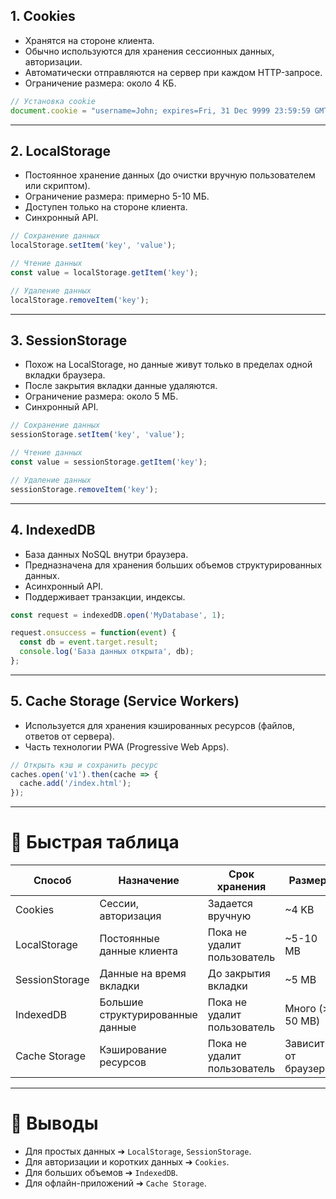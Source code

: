 ## 1. Cookies

- Хранятся на стороне клиента.
- Обычно используются для хранения сессионных данных, авторизации.
- Автоматически отправляются на сервер при каждом HTTP-запросе.
- Ограничение размера: около 4 КБ.

```javascript
// Установка cookie
document.cookie = "username=John; expires=Fri, 31 Dec 9999 23:59:59 GMT; path=/";
```

---

## 2. LocalStorage

- Постоянное хранение данных (до очистки вручную пользователем или скриптом).
- Ограничение размера: примерно 5-10 МБ.
- Доступен только на стороне клиента.
- Синхронный API.

```javascript
// Сохранение данных
localStorage.setItem('key', 'value');

// Чтение данных
const value = localStorage.getItem('key');

// Удаление данных
localStorage.removeItem('key');
```

---

## 3. SessionStorage

- Похож на LocalStorage, но данные живут только в пределах одной вкладки браузера.
- После закрытия вкладки данные удаляются.
- Ограничение размера: около 5 МБ.
- Синхронный API.

```javascript
// Сохранение данных
sessionStorage.setItem('key', 'value');

// Чтение данных
const value = sessionStorage.getItem('key');

// Удаление данных
sessionStorage.removeItem('key');
```

---

## 4. IndexedDB

- База данных NoSQL внутри браузера.
- Предназначена для хранения больших объемов структурированных данных.
- Асинхронный API.
- Поддерживает транзакции, индексы.

```javascript
const request = indexedDB.open('MyDatabase', 1);

request.onsuccess = function(event) {
  const db = event.target.result;
  console.log('База данных открыта', db);
};
```

---

## 5. Cache Storage (Service Workers)

- Используется для хранения кэшированных ресурсов (файлов, ответов от сервера).
- Часть технологии PWA (Progressive Web Apps).

```javascript
// Открыть кэш и сохранить ресурс
caches.open('v1').then(cache => {
  cache.add('/index.html');
});
```

---

# 🚀 Быстрая таблица

| Способ           | Назначение                    | Срок хранения          | Размер        |
|------------------|--------------------------------|-------------------------|---------------|
| Cookies          | Сессии, авторизация            | Задается вручную        | ~4 KB         |
| LocalStorage     | Постоянные данные клиента      | Пока не удалит пользователь | ~5-10 MB |
| SessionStorage   | Данные на время вкладки         | До закрытия вкладки     | ~5 MB         |
| IndexedDB        | Большие структурированные данные | Пока не удалит пользователь | Много (> 50 MB) |
| Cache Storage    | Кэширование ресурсов           | Пока не удалит пользователь | Зависит от браузера |

---

# 🧠 Выводы

- Для простых данных ➔ `LocalStorage`, `SessionStorage`.
- Для авторизации и коротких данных ➔ `Cookies`.
- Для больших объемов ➔ `IndexedDB`.
- Для офлайн-приложений ➔ `Cache Storage`.
